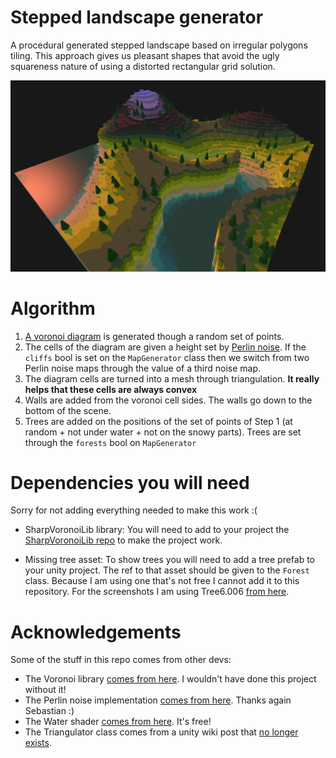 # Stepped landscape generator
A procedural generated stepped landscape based on irregular polygons tiling. This approach gives us pleasant shapes that avoid the ugly squareness nature of using a distorted rectangular grid solution.

![SS1](https://raw.githubusercontent.com/Liagson/stepped-landscape/main/Pictures/screenshot1.png)

# Algorithm

1. [A voronoi diagram](https://en.wikipedia.org/wiki/Voronoi_diagram) is generated though a random set of points. 
2. The cells of the diagram are given a height set by [Perlin noise](https://en.wikipedia.org/wiki/Perlin_noise). If the `cliffs` bool is set on the `MapGenerator` class then we switch from two Perlin noise maps through the value of a third noise map.
3. The diagram cells are turned into a mesh through triangulation. **It really helps that these cells are always convex**
4. Walls are added from the voronoi cell sides. The walls go down to the bottom of the scene.
5. Trees are added on the positions of the set of points of Step 1 (at random + not under water + not on the snowy parts). Trees are set through the `forests` bool on `MapGenerator`

# Dependencies you will need
Sorry for not adding everything needed to make this work :(

* SharpVoronoiLib library: You will need to add to your project the [SharpVoronoiLib repo](https://github.com/RudyTheDev/SharpVoronoiLib) to make the project work.

* Missing tree asset: To show trees you will need to add a tree prefab to your unity project. The ref to that asset should be given to the `Forest` class. Because I am using one that's not free I cannot add it to this repository. For the screenshots I am using Tree6.006 [from here](https://assetstore.unity.com/packages/3d/vegetation/trees/low-poly-trees-seasons-67486).

# Acknowledgements
Some of the stuff in this repo comes from other devs:

* The Voronoi library [comes from here](https://github.com/RudyTheDev/SharpVoronoiLib). I wouldn't have done this project without it!
* The Perlin noise implementation [comes from here](https://github.com/SebLague/Procedural-Landmass-Generation). Thanks again Sebastian :)
* The Water shader [comes from here](https://assetstore.unity.com/packages/tools/particles-effects/lowpoly-water-107563#description). It's free!
* The Triangulator class comes from a unity wiki post that [no longer exists](http://wiki.unity3d.com/index.php?title=Triangulator).
